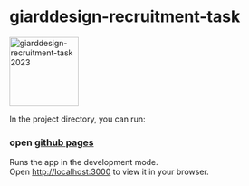 # giarddesign-recruitment-task

<img width="122" alt="giarddesign-recruitment-task 2023" src="https://github.com/ayfan1/giarddesign-recruitment-task/assets/117119115/d4b027c9-65b3-4d23-94a2-f9c12c358e75">

In the project directory, you can run:

### open [github pages]()

Runs the app in the development mode.\
Open [http://localhost:3000](http://localhost:3000) to view it in your browser.
